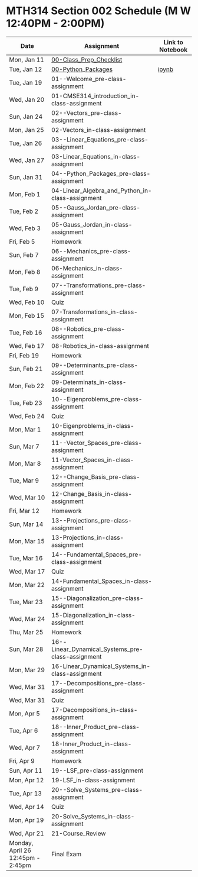 # MTH314 Section 002 Schedule (M W 12:40PM - 2:00PM)

| Date | Assignment | Link to Notebook |
|------|------------|------------------|
| Mon, Jan 11 | [00-Class_Prep_Checklist](00-Class_Prep_Checklist.html) |      |
| Tue, Jan 12 | [00-Python_Packages](00-Python_Packages.html) | [ipynb](00-Python_Packages.ipynb) |
| Tue, Jan 19 | 01--Welcome_pre-class-assignment |      |
| Wed, Jan 20 | 01-CMSE314_introduction_in-class-assignment |      |
| Sun, Jan 24 | 02--Vectors_pre-class-assignment |      |
| Mon, Jan 25 | 02-Vectors_in-class-assignment |      |
| Tue, Jan 26 | 03--Linear_Equations_pre-class-assignment |      |
| Wed, Jan 27 | 03-Linear_Equations_in-class-assignment |      |
| Sun, Jan 31 | 04--Python_Packages_pre-class-assignment |      |
| Mon, Feb 1 | 04-Linear_Algebra_and_Python_in-class-assignment |      |
| Tue, Feb 2 | 05--Gauss_Jordan_pre-class-assignment |      |
| Wed, Feb 3 | 05-Gauss_Jordan_in-class-assignment |      |
| Fri, Feb 5 | Homework |      |
| Sun, Feb 7 | 06--Mechanics_pre-class-assignment |      |
| Mon, Feb 8 | 06-Mechanics_in-class-assignment |      |
| Tue, Feb 9 | 07--Transformations_pre-class-assignment |      |
| Wed, Feb 10 | Quiz |      |
| Mon, Feb 15 | 07-Transformations_in-class-assignment |      |
| Tue, Feb 16 | 08--Robotics_pre-class-assignment |      |
| Wed, Feb 17 | 08-Robotics_in-class-assignment |      |
| Fri, Feb 19 | Homework |      |
| Sun, Feb 21 | 09--Determinants_pre-class-assignment |      |
| Mon, Feb 22 | 09-Determinats_in-class-assignment |      |
| Tue, Feb 23 | 10--Eigenproblems_pre-class-assignment |      |
| Wed, Feb 24 | Quiz |      |
| Mon, Mar 1 | 10-Eigenproblems_in-class-assignment |      |
| Sun, Mar 7 | 11--Vector_Spaces_pre-class-assignment |      |
| Mon, Mar 8 | 11-Vector_Spaces_in-class-assignment |      |
| Tue, Mar 9 | 12--Change_Basis_pre-class-assignment |      |
| Wed, Mar 10 | 12-Change_Basis_in-class-assignment |      |
| Fri, Mar 12 | Homework |      |
| Sun, Mar 14 | 13--Projections_pre-class-assignment |      |
| Mon, Mar 15 | 13-Projections_in-class-assignment |      |
| Tue, Mar 16 | 14--Fundamental_Spaces_pre-class-assignment |      |
| Wed, Mar 17 | Quiz |      |
| Mon, Mar 22 | 14-Fundamental_Spaces_in-class-assignment |      |
| Tue, Mar 23 | 15--Diagonalization_pre-class-assignment |      |
| Wed, Mar 24 | 15-Diagonalization_in-class-assignment |      |
| Thu, Mar 25 | Homework |      |
| Sun, Mar 28 | 16--Linear_Dynamical_Systems_pre-class-assignment |      |
| Mon, Mar 29 | 16-Linear_Dynamical_Systems_in-class-assignment |      |
| Wed, Mar 31 | 17--Decompositions_pre-class-assignment |      |
| Wed, Mar 31 | Quiz |      |
| Mon, Apr 5 | 17-Decompositions_in-class-assignment |      |
| Tue, Apr 6 | 18--Inner_Product_pre-class-assignment |      |
| Wed, Apr 7 | 18-Inner_Product_in-class-assignment |      |
| Fri, Apr 9 | Homework |      |
| Sun, Apr 11 | 19--LSF_pre-class-assignment |      |
| Mon, Apr 12 | 19-LSF_in-class-assignment |      |
| Tue, Apr 13 | 20--Solve_Systems_pre-class-assignment |      |
| Wed, Apr 14 | Quiz |      |
| Mon, Apr 19 | 20-Solve_Systems_in-class-assignment |      |
| Wed, Apr 21 | 21-Course_Review |      |
| Monday, April 26 12:45pm - 2:45pm  | Final Exam |      |
